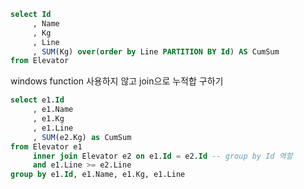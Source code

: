 ```sql
select Id
     , Name
     , Kg
     , Line
     , SUM(Kg) over(order by Line PARTITION BY Id) AS CumSum
from Elevator
```

windows function 사용하지 않고 join으로 누적합 구하기

```sql
select e1.Id
     , e1.Name
     , e1.Kg
     , e1.Line
     , SUM(e2.Kg) as CumSum
from Elevator e1
     inner join Elevator e2 on e1.Id = e2.Id -- group by Id 역할
     and e1.Line >= e2.Line
group by e1.Id, e1.Name, e1.Kg, e1.Line
```
